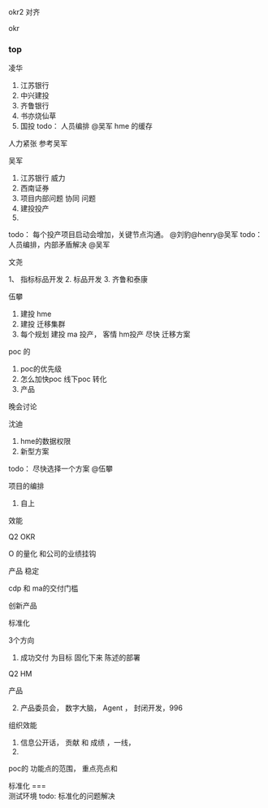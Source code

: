

okr2  对齐

okr


### top

凌华

1.  江苏银行 
2.  中兴建投
3.  齐鲁银行
4.  书亦烧仙草
5.  国投
todo： 人员编排  @吴军
hme 的缓存 


人力紧张  参考吴军


吴军

1. 江苏银行 威力  
2. 西南证券 
3. 项目内部问题 协同 问题
4. 建投投产
5. 

todo： 每个投产项目启动会增加，关键节点沟通。 @刘豹@henry@吴军
todo： 人员编排，内部矛盾解决  @吴军

文尧

1、 指标标品开发
2. 标品开发
3. 齐鲁和泰康


伍攀

1. 建投 hme 
2. 建投 迁移集群
3. 每个规划
建投
ma 投产， 客情
hm投产 尽快
迁移方案






poc 的
1.  poc的优先级
2.  怎么加快poc 线下poc 转化
3. 产品

晚会讨论

沈迪

1. hme的数据权限
2. 新型方案

todo： 尽快选择一个方案 @伍攀


项目的编排
1. 自上

效能





Q2 OKR

O 的量化 和公司的业绩挂钩

产品 稳定

cdp 和 ma的交付门槛 

创新产品  


标准化 



3个方向

1. 成功交付  为目标  固化下来  陈述的部署

Q2 HM 

产品

2. 产品委员会， 数字大脑， Agent ， 封闭开发，996



组织效能

1. 信息公开话， 贡献 和 成绩 ，一线，
2. 



poc的   功能点的范围， 重点亮点和


标准化  ===  
测试环境
todo: 标准化的问题解决


